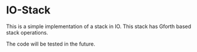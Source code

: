 # IO-Stack

This is a simple implementation of a stack in IO. This stack has Gforth based stack operations.

The code will be tested in the future.

